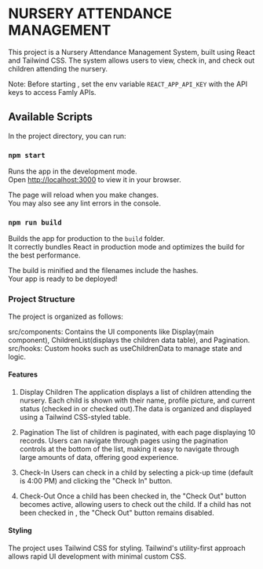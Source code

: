 # NURSERY ATTENDANCE MANAGEMENT

This project is a Nursery Attendance Management System, built using React and Tailwind CSS. The system allows users to view, check in, and check out children attending the nursery.

Note: Before starting , set the env variable `REACT_APP_API_KEY` with the API keys to access Famly APIs.

## Available Scripts

In the project directory, you can run:

### `npm start`

Runs the app in the development mode.\
Open [http://localhost:3000](http://localhost:3000) to view it in your browser.

The page will reload when you make changes.\
You may also see any lint errors in the console.

### `npm run build`

Builds the app for production to the `build` folder.\
It correctly bundles React in production mode and optimizes the build for the best performance.

The build is minified and the filenames include the hashes.\
Your app is ready to be deployed!

### Project Structure

The project is organized as follows:

src/components: Contains the UI components like Display(main component), ChildrenList(displays the children data table), and Pagination.
src/hooks: Custom hooks such as useChildrenData to manage state and logic.

#### Features

1. Display Children
The application displays a list of children attending the nursery. Each child is shown with their name, profile picture, and current status (checked in or checked out).The data is organized and displayed using a Tailwind CSS-styled table.

2. Pagination
The list of children is paginated, with each page displaying 10 records. Users can navigate through pages using the pagination controls at the bottom of the list, making it easy to navigate through large amounts of data, offering good experience.

3. Check-In
Users can check in a child by selecting a pick-up time (default is 4:00 PM) and clicking the "Check In" button. 

4. Check-Out
Once a child has been checked in, the "Check Out" button becomes active, allowing users to check out the child. If a child has not been checked in , the "Check Out" button remains disabled.


#### Styling

The project uses Tailwind CSS for styling. Tailwind's utility-first approach allows rapid UI development with minimal custom CSS.
